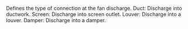 Defines the type of connection at the fan discharge.
Duct: Discharge into ductwork.
Screen: Discharge into screen outlet.
Louver: Discharge into a louver.
Damper: Discharge into a damper.